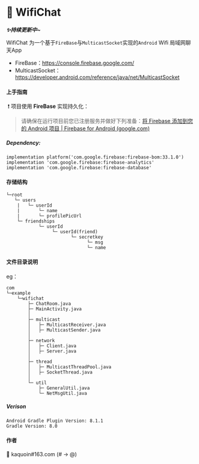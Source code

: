 #  :speech_balloon: WifiChat  

***:sparkles:持续更新中~***

WifiChat 为一个基于`FireBase`与`MulticastSocket`实现的`Android` Wifi 局域网聊天App

* FireBase：https://console.firebase.google.com/
* MulticastSocket：https://developer.android.com/reference/java/net/MulticastSocket



#### 上手指南

​	 :exclamation: 项目使用 **FireBase** 实现持久化：

>  请确保在运行项目前您已注册服务并做好下列准备：[将 Firebase 添加到您的 Android 项目  | Firebase for Android (google.com)](https://firebase.google.com/docs/android/setup?hl=zh-cn#analytics-enabled)

##### Dependency:

```
implementation platform('com.google.firebase:firebase-bom:33.1.0')
implementation 'com.google.firebase:firebase-analytics'
implementation 'com.google.firebase:firebase-database'  
```



#### 存储结构

```
└─root
​   └─ users
   	|   └─ userId
  	| 		└─ name
	|   	└─ profilePicUrl
	└─ friendships	
            └─ userId
             	 └─ userId(friend)
               			└─ secretkey
               				  └─ msg
                              └─ name
```



#### 文件目录说明

eg：

```
com
└─example
    └─wifichat
        ├─ ChatRoom.java
        ├─ MainActivity.java
        │
        ├─ multicast
        │   ├─ MulticastReceiver.java
        │   ├─ MulticastSender.java
        │
        ├─ network
        │   ├─ Client.java
        │   ├─ Server.java
        │
        ├─ thread
        │   ├─ MulticastThreadPool.java
        │   ├─ SocketThread.java
        │
        └─ util
            ├─ GeneralUtil.java
            └─ NetMsgUtil.java
```



##### Verison

```
Android Gradle Plugin Version: 8.1.1
Gradle Version: 8.0
```

#### 作者  

🍃 kaquoin#163.com (# -> @)

